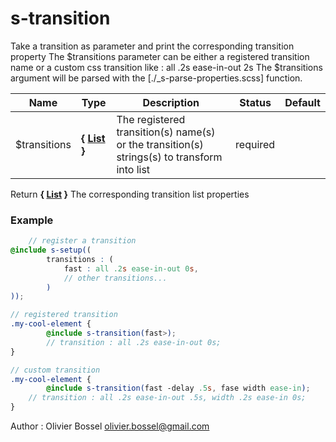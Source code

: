 # s-transition

Take a transition as parameter and print the corresponding transition property
The $transitions parameter can be either a registered transition name or a custom css transition like : all .2s ease-in-out 2s
The $transitions argument will be parsed with the [./_s-parse-properties.scss] function.



Name  |  Type  |  Description  |  Status  |  Default
------------  |  ------------  |  ------------  |  ------------  |  ------------
$transitions  |  **{ [List](http://www.sass-lang.com/documentation/file.SASS_REFERENCE.html#lists) }**  |  The registered transition(s) name(s) or the transition(s) strings(s) to transform into list  |  required  |

Return **{ [List](http://www.sass-lang.com/documentation/file.SASS_REFERENCE.html#lists) }** The corresponding transition list properties

### Example
```scss
	// register a transition
@include s-setup((
		transitions : (
			fast : all .2s ease-in-out 0s,
			// other transitions...
		)
));

// registered transition
.my-cool-element {
		@include s-transition(fast>);
		// transition : all .2s ease-in-out 0s;
}

// custom transition
.my-cool-element {
		@include s-transition(fast -delay .5s, fase width ease-in);
 	// transition : all .2s ease-in-out .5s, width .2s ease-in 0s;
}
```
Author : Olivier Bossel <olivier.bossel@gmail.com>